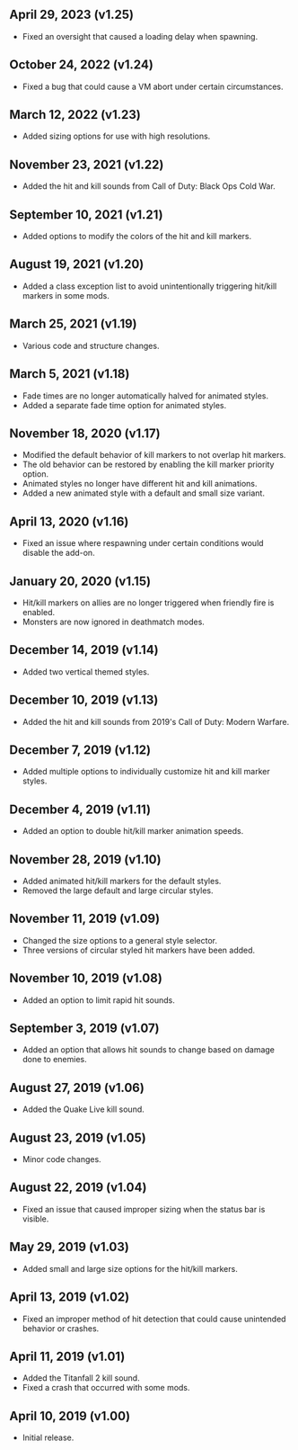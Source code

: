 ## April 29, 2023 (v1.25)
- Fixed an oversight that caused a loading delay when spawning.

## October 24, 2022 (v1.24)
- Fixed a bug that could cause a VM abort under certain circumstances.

## March 12, 2022 (v1.23)
- Added sizing options for use with high resolutions.

## November 23, 2021 (v1.22)
- Added the hit and kill sounds from Call of Duty: Black Ops Cold War.

## September 10, 2021 (v1.21)
- Added options to modify the colors of the hit and kill markers.

## August 19, 2021 (v1.20)
- Added a class exception list to avoid unintentionally triggering hit/kill markers in some mods.

## March 25, 2021 (v1.19)
- Various code and structure changes.

## March 5, 2021 (v1.18)
- Fade times are no longer automatically halved for animated styles.
- Added a separate fade time option for animated styles.

## November 18, 2020 (v1.17)
- Modified the default behavior of kill markers to not overlap hit markers.
- The old behavior can be restored by enabling the kill marker priority option.
- Animated styles no longer have different hit and kill animations.
- Added a new animated style with a default and small size variant.

## April 13, 2020 (v1.16)
- Fixed an issue where respawning under certain conditions would disable the add-on.

## January 20, 2020 (v1.15)
- Hit/kill markers on allies are no longer triggered when friendly fire is enabled.
- Monsters are now ignored in deathmatch modes.

## December 14, 2019 (v1.14)
- Added two vertical themed styles.

## December 10, 2019 (v1.13)
- Added the hit and kill sounds from 2019's Call of Duty: Modern Warfare.

## December 7, 2019 (v1.12)
- Added multiple options to individually customize hit and kill marker styles.

## December 4, 2019 (v1.11)
- Added an option to double hit/kill marker animation speeds.

## November 28, 2019 (v1.10)
- Added animated hit/kill markers for the default styles.
- Removed the large default and large circular styles.

## November 11, 2019 (v1.09)
- Changed the size options to a general style selector.
- Three versions of circular styled hit markers have been added.

## November 10, 2019 (v1.08)
- Added an option to limit rapid hit sounds.

## September 3, 2019 (v1.07)
- Added an option that allows hit sounds to change based on damage done to enemies.

## August 27, 2019 (v1.06)
- Added the Quake Live kill sound.

## August 23, 2019 (v1.05)
- Minor code changes.

## August 22, 2019 (v1.04)
- Fixed an issue that caused improper sizing when the status bar is visible.

## May 29, 2019 (v1.03)
- Added small and large size options for the hit/kill markers.

## April 13, 2019 (v1.02)
- Fixed an improper method of hit detection that could cause unintended behavior or crashes.

## April 11, 2019 (v1.01)
- Added the Titanfall 2 kill sound.
- Fixed a crash that occurred with some mods.

## April 10, 2019 (v1.00)
- Initial release.